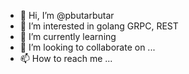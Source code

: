 - 👋 Hi, I’m @pbutarbutar
- 👀 I’m interested in golang GRPC, REST
- 🌱 I’m currently learning 
- 💞️ I’m looking to collaborate on ...
- 📫 How to reach me ...

<!---
pbutarbutar/pbutarbutar is a ✨ special ✨ repository because its `README.md` (this file) appears on your GitHub profile.
You can click the Preview link to take a look at your changes.
--->
